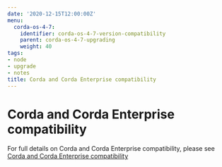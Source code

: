 ```yaml
---
date: '2020-12-15T12:00:00Z'
menu:
  corda-os-4-7:
    identifier: corda-os-4-7-version-compatibility
    parent: corda-os-4-7-upgrading
    weight: 40
tags:
- node
- upgrade
- notes
title: Corda and Corda Enterprise compatibility
---
```



# Corda and Corda Enterprise compatibility

For full details on Corda and Corda Enterprise compatibility, please see [Corda and Corda Enterprise compatibility](../../4.7/enterprise/version-compatibility.md)
